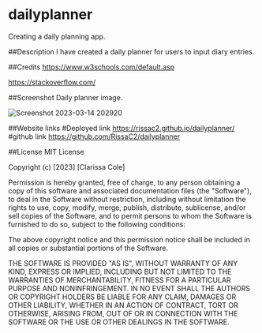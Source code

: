 # dailyplanner
Creating a daily planning app.

##Description
I have created a daily planner for users to input diary entries. 

##Credits
https://www.w3schools.com/default.asp

https://stackoverflow.com/

##Screenshot
Daily planner image.

![Screenshot 2023-03-14 202920](https://user-images.githubusercontent.com/105446766/225129067-2d1164f9-a4a9-4031-82cf-9538e58aae4f.png)


##Website links
#Deployed link
https://rissac2.github.io/dailyplanner/
#github link
https://github.com/RissaC2/dailyplanner

##License
MIT License

Copyright (c) [2023] [Clarissa Cole]

Permission is hereby granted, free of charge, to any person obtaining a copy of this software and associated documentation files (the "Software"), to deal in the Software without restriction, including without limitation the rights to use, copy, modify, merge, publish, distribute, sublicense, and/or sell copies of the Software, and to permit persons to whom the Software is furnished to do so, subject to the following conditions:

The above copyright notice and this permission notice shall be included in all copies or substantial portions of the Software.

THE SOFTWARE IS PROVIDED "AS IS", WITHOUT WARRANTY OF ANY KIND, EXPRESS OR IMPLIED, INCLUDING BUT NOT LIMITED TO THE WARRANTIES OF MERCHANTABILITY, FITNESS FOR A PARTICULAR PURPOSE AND NONINFRINGEMENT. IN NO EVENT SHALL THE AUTHORS OR COPYRIGHT HOLDERS BE LIABLE FOR ANY CLAIM, DAMAGES OR OTHER LIABILITY, WHETHER IN AN ACTION OF CONTRACT, TORT OR OTHERWISE, ARISING FROM, OUT OF OR IN CONNECTION WITH THE SOFTWARE OR THE USE OR OTHER DEALINGS IN THE SOFTWARE.
